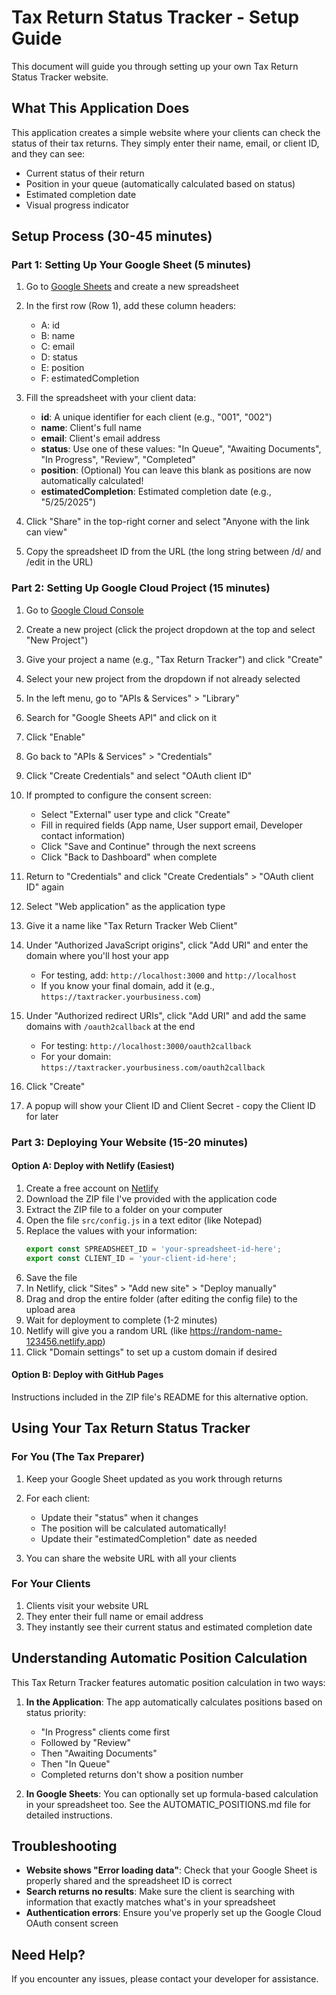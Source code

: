 # Tax Return Status Tracker - Setup Guide

This document will guide you through setting up your own Tax Return Status Tracker website.

## What This Application Does

This application creates a simple website where your clients can check the status of their tax returns. They simply enter their name, email, or client ID, and they can see:

- Current status of their return
- Position in your queue (automatically calculated based on status)
- Estimated completion date
- Visual progress indicator

## Setup Process (30-45 minutes)

### Part 1: Setting Up Your Google Sheet (5 minutes)

1. Go to [Google Sheets](https://sheets.google.com) and create a new spreadsheet
2. In the first row (Row 1), add these column headers:
   - A: id
   - B: name
   - C: email
   - D: status
   - E: position
   - F: estimatedCompletion

3. Fill the spreadsheet with your client data:
   - **id**: A unique identifier for each client (e.g., "001", "002")
   - **name**: Client's full name
   - **email**: Client's email address
   - **status**: Use one of these values: "In Queue", "Awaiting Documents", "In Progress", "Review", "Completed"
   - **position**: (Optional) You can leave this blank as positions are now automatically calculated!
   - **estimatedCompletion**: Estimated completion date (e.g., "5/25/2025")

4. Click "Share" in the top-right corner and select "Anyone with the link can view"
5. Copy the spreadsheet ID from the URL (the long string between /d/ and /edit in the URL)

### Part 2: Setting Up Google Cloud Project (15 minutes)

1. Go to [Google Cloud Console](https://console.cloud.google.com/)
2. Create a new project (click the project dropdown at the top and select "New Project")
3. Give your project a name (e.g., "Tax Return Tracker") and click "Create"
4. Select your new project from the dropdown if not already selected
5. In the left menu, go to "APIs & Services" > "Library"
6. Search for "Google Sheets API" and click on it
7. Click "Enable"
8. Go back to "APIs & Services" > "Credentials"
9. Click "Create Credentials" and select "OAuth client ID"
10. If prompted to configure the consent screen:
    - Select "External" user type and click "Create"
    - Fill in required fields (App name, User support email, Developer contact information)
    - Click "Save and Continue" through the next screens
    - Click "Back to Dashboard" when complete

11. Return to "Credentials" and click "Create Credentials" > "OAuth client ID" again
12. Select "Web application" as the application type
13. Give it a name like "Tax Return Tracker Web Client"
14. Under "Authorized JavaScript origins", click "Add URI" and enter the domain where you'll host your app
    - For testing, add: `http://localhost:3000` and `http://localhost`
    - If you know your final domain, add it (e.g., `https://taxtracker.yourbusiness.com`)

15. Under "Authorized redirect URIs", click "Add URI" and add the same domains with `/oauth2callback` at the end
    - For testing: `http://localhost:3000/oauth2callback`
    - For your domain: `https://taxtracker.yourbusiness.com/oauth2callback`

16. Click "Create"
17. A popup will show your Client ID and Client Secret - copy the Client ID for later

### Part 3: Deploying Your Website (15-20 minutes)

#### Option A: Deploy with Netlify (Easiest)

1. Create a free account on [Netlify](https://www.netlify.com/)
2. Download the ZIP file I've provided with the application code
3. Extract the ZIP file to a folder on your computer
4. Open the file `src/config.js` in a text editor (like Notepad)
5. Replace the values with your information:
   ```js
   export const SPREADSHEET_ID = 'your-spreadsheet-id-here';
   export const CLIENT_ID = 'your-client-id-here';
   ```
6. Save the file
7. In Netlify, click "Sites" > "Add new site" > "Deploy manually"
8. Drag and drop the entire folder (after editing the config file) to the upload area
9. Wait for deployment to complete (1-2 minutes)
10. Netlify will give you a random URL (like https://random-name-123456.netlify.app)
11. Click "Domain settings" to set up a custom domain if desired

#### Option B: Deploy with GitHub Pages

Instructions included in the ZIP file's README for this alternative option.

## Using Your Tax Return Status Tracker

### For You (The Tax Preparer)

1. Keep your Google Sheet updated as you work through returns
2. For each client:
   - Update their "status" when it changes
   - The position will be calculated automatically!
   - Update their "estimatedCompletion" date as needed

3. You can share the website URL with all your clients

### For Your Clients

1. Clients visit your website URL
2. They enter their full name or email address
3. They instantly see their current status and estimated completion date

## Understanding Automatic Position Calculation

This Tax Return Tracker features automatic position calculation in two ways:

1. **In the Application**: The app automatically calculates positions based on status priority:
   - "In Progress" clients come first
   - Followed by "Review"
   - Then "Awaiting Documents"
   - Then "In Queue"
   - Completed returns don't show a position number

2. **In Google Sheets**: You can optionally set up formula-based calculation in your spreadsheet too. See the AUTOMATIC_POSITIONS.md file for detailed instructions.

## Troubleshooting

- **Website shows "Error loading data"**: Check that your Google Sheet is properly shared and the spreadsheet ID is correct
- **Search returns no results**: Make sure the client is searching with information that exactly matches what's in your spreadsheet
- **Authentication errors**: Ensure you've properly set up the Google Cloud OAuth consent screen

## Need Help?

If you encounter any issues, please contact your developer for assistance.